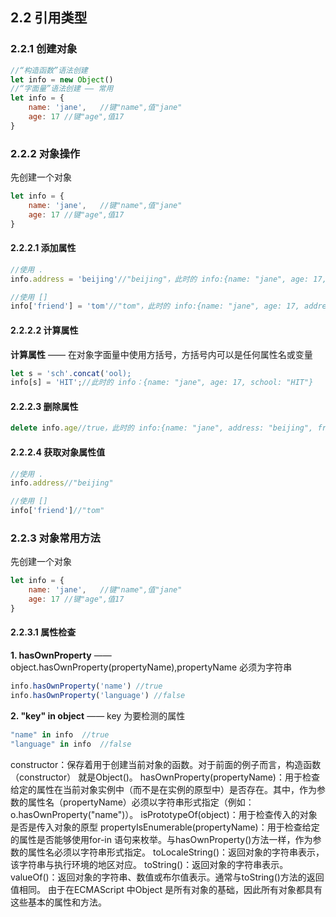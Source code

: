 ## 2.2 引用类型
### 2.2.1 创建对象
```javascript
//“构造函数”语法创建
let info = new Object()
//“字面量”语法创建 —— 常用
let info = {
    name: 'jane',   //键"name",值"jane"
    age: 17 //键"age",值17
}
```

### 2.2.2 对象操作
先创建一个对象
```javascript
let info = {
    name: 'jane',   //键"name",值"jane"
    age: 17 //键"age",值17
}
```
#### 2.2.2.1 添加属性
```javascript
//使用 .
info.address = 'beijing'//"beijing"，此时的 info:{name: "jane", age: 17, address: "beijing"}

//使用 []
info['friend'] = 'tom'//"tom"，此时的 info:{name: "jane", age: 17, address: "beijing", friend: "tom"}
```

#### 2.2.2.2 计算属性
**计算属性** —— 在对象字面量中使用方括号，方括号内可以是任何属性名或变量

```javascript
let s = 'sch'.concat('ool);
info[s] = 'HIT';//此时的 info：{name: "jane", age: 17, school: "HIT"}
```

#### 2.2.2.3 删除属性
```javascript
delete info.age//true，此时的 info:{name: "jane", address: "beijing", friend: "tom"}
```

#### 2.2.2.4 获取对象属性值
```javascript
//使用 .
info.address//"beijing"

//使用 []
info['friend']//"tom"
```

### 2.2.3 对象常用方法
先创建一个对象
```javascript
let info = {
    name: 'jane',   //键"name",值"jane"
    age: 17 //键"age",值17
}
```

#### 2.2.3.1 属性检查
**1. hasOwnProperty** —— object.hasOwnProperty(propertyName),propertyName 必须为字符串
```javascript
info.hasOwnProperty('name') //true
info.hasOwnProperty('language') //false
```

**2. "key" in object** —— key 为要检测的属性
```javascript
"name" in info  //true
"language" in info  //false
```




  constructor：保存着用于创建当前对象的函数。对于前面的例子而言，构造函数（constructor）
就是Object()。
  hasOwnProperty(propertyName)：用于检查给定的属性在当前对象实例中（而不是在实例的原型中）是否存在。其中，作为参数的属性名（propertyName）必须以字符串形式指定（例如：o.hasOwnProperty("name")）。
  isPrototypeOf(object)：用于检查传入的对象是否是传入对象的原型
  propertyIsEnumerable(propertyName)：用于检查给定的属性是否能够使用for-in 语句来枚举。与hasOwnProperty()方法一样，作为参数的属性名必须以字符串形式指定。
  toLocaleString()：返回对象的字符串表示，该字符串与执行环境的地区对应。
  toString()：返回对象的字符串表示。
  valueOf()：返回对象的字符串、数值或布尔值表示。通常与toString()方法的返回值相同。
由于在ECMAScript 中Object 是所有对象的基础，因此所有对象都具有这些基本的属性和方法。

